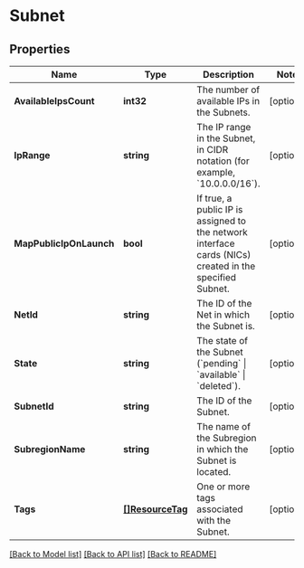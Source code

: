 # Subnet

## Properties

Name | Type | Description | Notes
------------ | ------------- | ------------- | -------------
**AvailableIpsCount** | **int32** | The number of available IPs in the Subnets. | [optional] 
**IpRange** | **string** | The IP range in the Subnet, in CIDR notation (for example, &#x60;10.0.0.0/16&#x60;). | [optional] 
**MapPublicIpOnLaunch** | **bool** | If true, a public IP is assigned to the network interface cards (NICs) created in the specified Subnet. | [optional] 
**NetId** | **string** | The ID of the Net in which the Subnet is. | [optional] 
**State** | **string** | The state of the Subnet (&#x60;pending&#x60; \\| &#x60;available&#x60; \\| &#x60;deleted&#x60;). | [optional] 
**SubnetId** | **string** | The ID of the Subnet. | [optional] 
**SubregionName** | **string** | The name of the Subregion in which the Subnet is located. | [optional] 
**Tags** | [**[]ResourceTag**](ResourceTag.md) | One or more tags associated with the Subnet. | [optional] 

[[Back to Model list]](../README.md#documentation-for-models) [[Back to API list]](../README.md#documentation-for-api-endpoints) [[Back to README]](../README.md)


